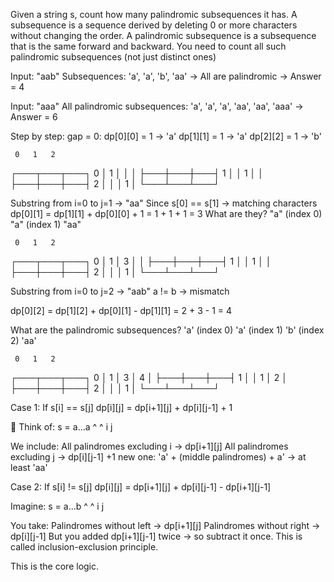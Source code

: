 Given a string s, count how many palindromic subsequences it has.
A subsequence is a sequence derived by deleting 0 or more characters without changing the order.
A palindromic subsequence is a subsequence that is the same forward and backward.
You need to count all such palindromic subsequences (not just distinct ones)

Input: "aab"
Subsequences:
'a', 'a', 'b', 'aa'
→ All are palindromic → Answer = 4

Input: "aaa"
All palindromic subsequences:
'a', 'a', 'a', 'aa', 'aa', 'aaa'
→ Answer = 6

Step by step:
gap = 0:
dp[0][0] = 1  -> 'a'
dp[1][1] = 1  -> 'a'
dp[2][2] = 1  -> 'b'

     0   1   2
   ┌───┬───┬───┐
 0 │ 1 │   │   │
   ├───┼───┼───┤
 1 │   │ 1 │   │
   ├───┼───┼───┤
 2 │   │   │ 1 │
   └───┴───┴───┘

Substring from i=0 to j=1 → "aa"
Since s[0] == s[1] → matching characters
dp[0][1] = dp[1][1] + dp[0][0] + 1
         = 1 + 1 + 1 = 3
What are they?
"a" (index 0)
"a" (index 1)
"aa"

     0   1   2
   ┌───┬───┬───┐
 0 │ 1 │ 3 │   │
   ├───┼───┼───┤
 1 │   │ 1 │   │
   ├───┼───┼───┤
 2 │   │   │ 1 │
   └───┴───┴───┘

Substring from i=0 to j=2 → "aab"
a != b → mismatch

dp[0][2] = dp[1][2] + dp[0][1] - dp[1][1]
         = 2 + 3 - 1 = 4

What are the palindromic subsequences?
'a' (index 0)
'a' (index 1)
'b' (index 2)
'aa'

     0   1   2
   ┌───┬───┬───┐
 0 │ 1 │ 3 │ 4 │
   ├───┼───┼───┤
 1 │   │ 1 │ 2 │
   ├───┼───┼───┤
 2 │   │   │ 1 │
   └───┴───┴───┘

Case 1: If s[i] == s[j]
dp[i][j] = dp[i+1][j] + dp[i][j-1] + 1

🧩 Think of:
s = a...a
     ^   ^
     i   j

We include:
All palindromes excluding i → dp[i+1][j]
All palindromes excluding j → dp[i][j-1]
+1 new one: 'a' + (middle palindromes) + a' → at least 'aa'

Case 2: If s[i] != s[j]
dp[i][j] = dp[i+1][j] + dp[i][j-1] - dp[i+1][j-1]

Imagine:
s = a...b
     ^   ^
     i   j

You take:
Palindromes without left → dp[i+1][j]
Palindromes without right → dp[i][j-1]
But you added dp[i+1][j-1] twice → so subtract it once.
This is called inclusion-exclusion principle.

This is the core logic. 
